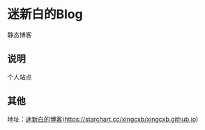 # 迷新白的Blog

静态博客

## 说明

个人站点

## 其他

地址：[迷新白的博客](https://msingbai.github.io/))https://starchart.cc/xingcxb/xingcxb.github.io)
